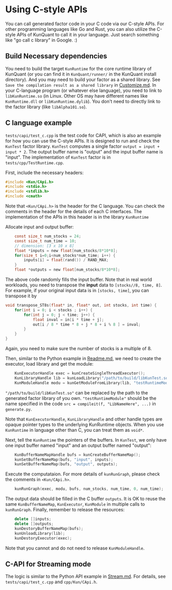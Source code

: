 # Using C-style APIs

You can call generated factor code in your C code via our C-style APIs. For other programming languages like Go and Rust, you can also utilize the C-style APIs of KunQuant to call it in your language. Just search something like "go call c library" in Google. :)

## Build Necessary dependencies

You need to build the target `KunRuntime` for the core runtime library of KunQuant (or you can find it in `KunQuant/runner/` in the KunQuant install directory). And you may need to build your factor as a shared library. See `Save the compilation result as a shared library` in [Customize.md](./Customize.md). In your C-language program (or whatever else language), you need to link to `libKunRuntime.so` (in Linux. Other OS may have different names like `KunRuntime.dll` or `libKunRuntime.dylib`). You don't need to directly link to the factor library (like `libAlpha101.so`).

## C language example

`tests/capi/test_c.cpp` is the test code for CAPI, which is also an example for how you can use the C-style APIs. It is designed to run and check the `KunTest` factor library. `KunTest` computes a single factor `output = input + input * 2`. The output buffer name is "output" and the input buffer name is "input". The implementation of `KunTest` factor is in `tests/cpp/TestRuntime.cpp`.

First, include the necessary headers:

```C
#include <Kun/CApi.h>
#include <stdio.h>
#include <stdlib.h>
#include <cmath>
```

Note that `<Kun/CApi.h>` is the header for the C language. You can check the comments in the header for the details of each C interfaces. The implementation of the APIs in this header is in the library `KunRuntime`

Allocate input and output buffer:

```C
    const size_t num_stocks = 24;
    const size_t num_time = 10;
    // dimension: [3 x 10 x 8]
    float *inputs = new float[num_stocks/8*10*8];
    for(size_t i=0;i<num_stocks*num_time; i++) {
        inputs[i] = float(rand()) / RAND_MAX;
    }
    float *outputs = new float[num_stocks/8*10*8];
```

The above code randomly fills the input buffer. Note that in real world workloads, you need to transpose the **input** data to `[stocks//8, time, 8]`. For example, if your original input data is in `[stocks, time]`, you can transpose it by

```C
void transpose_ST8s(float* in, float* out, int stocks, int time) {
    for(int i = 0; i < stocks ; i++) {
        for(int j = 0; j < time; j++) {
            float inval = in[i * time + j];
            out[i / 8 * time * 8 + j * 8 + i % 8 ] = inval;
        }
    }
}
```

Again, you need to make sure the number of stocks is a multiple of 8.

Then, similar to the Python example in [Readme.md](./Readme.md), we need to create the executor, load library and get the module:

```C
    KunExecutorHandle exec = kunCreateSingleThreadExecutor();
    KunLibraryHandle lib = kunLoadLibrary("/path/to/build/libKunTest.so");
    KunModuleHandle modu = kunGetModuleFromLibrary(lib, "testRuntimeModule");
```

`"/path/to/build/libKunTest.so"` can be replaced by the path to the generated factor library of you own. `"testRuntimeModule"` should be the name specified in the code `src = compileit(f, "LibNameHere", ...)` in `generate.py`.

Note that `KunExecutorHandle`, `KunLibraryHandle` and other handle types are opaque pointer types to the underlying KunRuntime objects. When you use `KunRuntime` in language other than C, you can treat them as `void*`.

Next, tell the `KunRuntime` the pointers of the buffers. In `KunTest`, we only have one input buffer named "input" and an output buffer named "output":

```C
    KunBufferNameMapHandle bufs = kunCreateBufferNameMap();
    kunSetBufferNameMap(bufs, "input", inputs);
    kunSetBufferNameMap(bufs, "output", outputs);
```

Execute the computataion. For more details of `kunRunGraph`, please check the comments in `<Kun/CApi.h>`.

```C
    kunRunGraph(exec, modu, bufs, num_stocks, num_time, 0, num_time);
```

The output data should be filled in the C buffer `outputs`. It is OK to reuse the same `KunBufferNameMap`, `KunExecutor`, `KunModule` in multiple calls to `kunRunGraph`. Finally, remember to release the resources:

```C++
    delete []inputs;
    delete []outputs;
    kunDestoryBufferNameMap(bufs);
    kunUnloadLibrary(lib);
    kunDestoryExecutor(exec);
```

Note that you cannot and do not need to release `KunModuleHandle`.

## C-API for Streaming mode

The logic is similar to the Python API example in [Stream.md](./Stream.md). For details, see `tests/capi/test_c.cpp` and `cpp/Kun/CApi.h`.